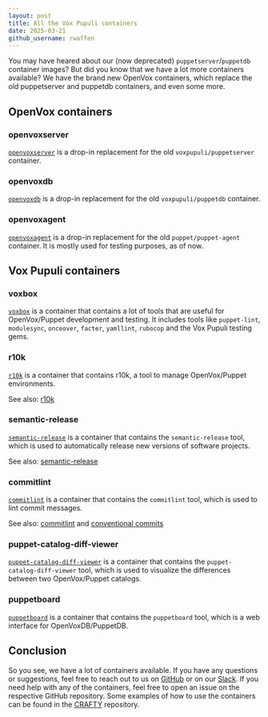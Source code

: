 ```yaml
---
layout: post
title: All the Vox Pupuli containers
date: 2025-03-21
github_username: rwaffen
---
```


You may have heared about our (now deprecated) `puppetserver`/`puppetdb` container images?
But did you know that we have a lot more containers available?
We have the brand new OpenVox containers, which replace the old puppetserver and puppetdb containers, and even some more.

## OpenVox containers

### openvoxserver

[`openvoxserver`](https://github.com/openvoxproject/container-openvoxserver) is a drop-in replacement for the old `voxpupuli/puppetserver` container.

### openvoxdb

[`openvoxdb`](https://github.com/openvoxproject/container-openvoxdb) is a drop-in replacement for the old `voxpupuli/puppetdb` container.

### openvoxagent

[`openvoxagent`](https://github.com/openvoxproject/container-openvoxagent) is a drop-in replacement for the old `puppet/puppet-agent` container. It is mostly used for testing purposes, as of now.

## Vox Pupuli containers

### voxbox

[`voxbox`](https://github.com/voxpupuli/container-voxbox) is a container that contains a lot of tools that are useful for OpenVox/Puppet development and testing.
It includes tools like `puppet-lint`, `modulesync`, `onceover`, `facter`, `yamllint`, `rubocop` and the Vox Pupuli testing gems.

### r10k

[`r10k`](https://github.com/voxpupuli/container-r10k) is a container that contains r10k, a tool to manage OpenVox/Puppet environments.

See also: [r10k](https://github.com/puppetlabs/r10k)

### semantic-release

[`semantic-release`](https://github.com/voxpupuli/container-semantic-release) is a container that contains the `semantic-release` tool, which is used to automatically release new versions of software projects.

See also: [semantic-release](https://github.com/semantic-release/semantic-release)

### commitlint

[`commitlint`](https://github.com/voxpupuli/container-commitlint) is a container that contains the `commitlint` tool, which is used to lint commit messages.

See also: [commitlint](https://commitlint.js.org/) and [conventional commits](https://www.conventionalcommits.org/)

### puppet-catalog-diff-viewer

[`puppet-catalog-diff-viewer`](https://github.com/voxpupuli/puppet-catalog-diff-viewer) is a container that contains the `puppet-catalog-diff-viewer` tool, which is used to visualize the differences between two OpenVox/Puppet catalogs.

### puppetboard

[`puppetboard`](https://github.com/voxpupuli/puppetboard) is a container that contains the `puppetboard` tool, which is a web interface for OpenVoxDB/PuppetDB.

## Conclusion

So you see, we have a lot of containers available.
If you have any questions or suggestions, feel free to reach out to us on [GitHub](https://github.com/voxpupuli) or on our [Slack](https://short.voxpupu.li/puppetcommunity_slack_signup).
If you need help with any of the containers, feel free to open an issue on the respective GitHub repository.
Some examples of how to use the containers can be found in the [CRAFTY](https://github.com/voxpupuli/crafty) repository.
